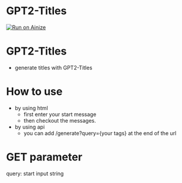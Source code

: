 # GPT2-Titles
[![Run on Ainize](https://ainize.ai/images/run_on_ainize_button.svg)](https://ainize.web.app/redirect?git_repo=https://github.com/TrLOX/GPT2-Titles)


GPT2-Titles
=================
* generate titles with GPT2-Titles

 How to use
 ===============
 * by using html
	* first enter your start message
	* then checkout the messages.
* by using api
	* you can add /generate?query={your tags} at the end of the url
	
GET parameter
=================
query: start input string
